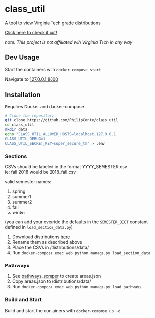 # class_util
A tool to view Virginia Tech grade distributions

[Click here to check it out!](http://distributions.pconte.me)


*note: This project is not affiliated wih Virginia Tech in any way*

## Dev Usage
Start the containers with `docker-compose start`

Navigate to [127.0.0.1:8000](http://127.0.0.1:8000/)

## Installation
Requires Docker and docker-compose
```bash
# Clone the repository
git clone https://github.com/PhilipConte/class_util
cd class_util
mkdir data
echo "CLASS_UTIL_ALLOWED_HOSTS=localhost,127.0.0.1
CLASS_UTIL_DEBUG=1
CLASS_UTIL_SECRET_KEY=super_secure_tm" > .env
```

### Sections
CSVs should be labeled in the format YYYY_SEMESTER.csv  
ie: fall 2018 would be 2018_fall.csv

valid semester names:
1. spring
1. summer1
1. summer2
1. fall
1. winter

(you can add your override the defaults in  the `SEMESTER_DICT` constant defined in `load_section_data.py`)
1. Download distributions [here](https://irweb.ir.vt.edu/webtest/Authenticated/GradeDistribution.aspx)
2. Rename them as described above
3. Place the CSVs in /distributions/data/
4. Run ```docker-compose exec web python manage.py load_section_data```

### Pathways
1. See [pathways_scraper](https://github.com/PhilipConte/pathways_scraper) to create areas.json
2. Copy areas.json to /distributions/data/
3. Run ```docker-compose exec web python manage.py load_pathways```

### Build and Start
Build and start the containers with ```docker-compose up -d```
